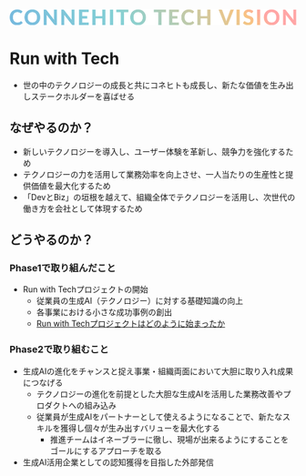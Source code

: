 ![Connehito Tech Vision](../image/txt_tech.png)

# Run with Tech

* 世の中のテクノロジーの成長と共にコネヒトも成長し、新たな価値を生み出しステークホルダーを喜ばせる

## なぜやるのか？

* 新しいテクノロジーを導入し、ユーザー体験を革新し、競争力を強化するため
* テクノロジーの力を活用して業務効率を向上させ、一人当たりの生産性と提供価値を最大化するため
* 「DevとBiz」の垣根を越えて、組織全体でテクノロジーを活用し、次世代の働き方を会社として体現するため

## どうやるのか？

### Phase1で取り組んだこと

* Run with Techプロジェクトの開始
  * 従業員の生成AI（テクノロジー）に対する基礎知識の向上
  * 各事業における小さな成功事例の創出
  * [Run with Techプロジェクトはどのように始まったか](https://note.com/shnagai/n/nbc55ffaef8ba)

### Phase2で取り組むこと

* 生成AIの進化をチャンスと捉え事業・組織両面において大胆に取り入れ成果につなげる
  * テクノロジーの進化を前提とした大胆な生成AIを活用した業務改善やプロダクトへの組み込み
  * 従業員が生成AIをパートナーとして使えるようになることで、新たなスキルを獲得し個々が生み出すバリューを最大化する
    * 推進チームはイネーブラーに徹し、現場が出来るようにすることをゴールにするアプローチを取る
* 生成AI活用企業としての認知獲得を目指した外部発信
